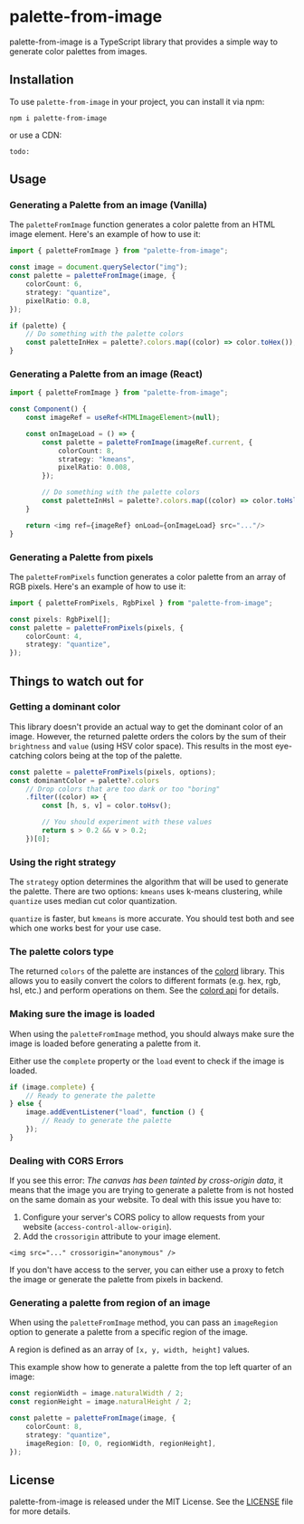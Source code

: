 # palette-from-image

palette-from-image is a TypeScript library that provides a simple way to generate color palettes from images.

## Installation

To use `palette-from-image` in your project, you can install it via npm:

```
npm i palette-from-image
```

or use a CDN:

```
todo:
```

## Usage

### Generating a Palette from an image (Vanilla)

The `paletteFromImage` function generates a color palette from an HTML image element. Here's an example of how to use it:

```typescript
import { paletteFromImage } from "palette-from-image";

const image = document.querySelector("img");
const palette = paletteFromImage(image, {
    colorCount: 6,
    strategy: "quantize",
    pixelRatio: 0.8,
});

if (palette) {
    // Do something with the palette colors
    const paletteInHex = palette?.colors.map((color) => color.toHex());
}
```

### Generating a Palette from an image (React)

```typescript
import { paletteFromImage } from "palette-from-image";

const Component() {
    const imageRef = useRef<HTMLImageElement>(null);

    const onImageLoad = () => {
        const palette = paletteFromImage(imageRef.current, {
            colorCount: 8,
            strategy: "kmeans",
            pixelRatio: 0.008,
        });

        // Do something with the palette colors
        const paletteInHsl = palette?.colors.map((color) => color.toHslString());
    }

    return <img ref={imageRef} onLoad={onImageLoad} src="..."/>
}

```

### Generating a Palette from pixels

The `paletteFromPixels` function generates a color palette from an array of RGB pixels. Here's an example of how to use it:

```typescript
import { paletteFromPixels, RgbPixel } from "palette-from-image";

const pixels: RgbPixel[];
const palette = paletteFromPixels(pixels, {
    colorCount: 4,
    strategy: "quantize",
});
```

## Things to watch out for

### Getting a dominant color

This library doesn't provide an actual way to get the dominant color of an image. However, the
returned palette orders the colors by the sum of their `brightness` and `value` (using HSV color
space). This results in the most eye-catching colors being at the top of the palette.

```typescript
const palette = paletteFromPixels(pixels, options);
const dominantColor = palette?.colors
    // Drop colors that are too dark or too "boring"
    .filter((color) => {
        const [h, s, v] = color.toHsv();

        // You should experiment with these values
        return s > 0.2 && v > 0.2;
    })[0];
```

### Using the right strategy

The `strategy` option determines the algorithm that will be used to generate the palette. There are
two options: `kmeans` uses k-means clustering, while `quantize` uses median cut color quantization.

`quantize` is faster, but `kmeans` is more accurate. You should test both and see which one works best for your use case.

### The palette colors type

The returned `colors` of the palette are instances of the [colord](https://github.com/omgovich/colord)
library. This allows you to easily convert the colors to different formats (e.g. hex, rgb, hsl,
etc.) and perform operations on them. See the [colord api](https://github.com/omgovich/colord#api)
for details.

### Making sure the image is loaded

When using the `paletteFromImage` method, you should always make sure the image is loaded before generating a palette from it.

Either use the `complete` property or the `load` event to check if the image is loaded.

```typescript
if (image.complete) {
    // Ready to generate the palette
} else {
    image.addEventListener("load", function () {
        // Ready to generate the palette
    });
}
```

### Dealing with CORS Errors

If you see this error: _The canvas has been tainted by cross-origin data_, it means that the image
you are trying to generate a palette from is not hosted on the same domain as your website. To deal
with this issue you have to:

1. Configure your server's CORS policy to allow requests from your website (`access-control-allow-origin`).
2. Add the `crossorigin` attribute to your image element.

```
<img src="..." crossorigin="anonymous" />
```

If you don't have access to the server, you can either use a proxy to fetch the image or generate the palette from pixels in backend.

### Generating a palette from region of an image

When using the `paletteFromImage` method, you can pass an `imageRegion` option to generate a palette from a specific region of the image.

A region is defined as an array of `[x, y, width, height]` values.

This example show how to generate a palette from the top left quarter of an image:

```typescript
const regionWidth = image.naturalWidth / 2;
const regionHeight = image.naturalHeight / 2;

const palette = paletteFromImage(image, {
    colorCount: 8,
    strategy: "quantize",
    imageRegion: [0, 0, regionWidth, regionHeight],
});
```

## License

palette-from-image is released under the MIT License. See the [LICENSE](./LICENSE) file for more details.
